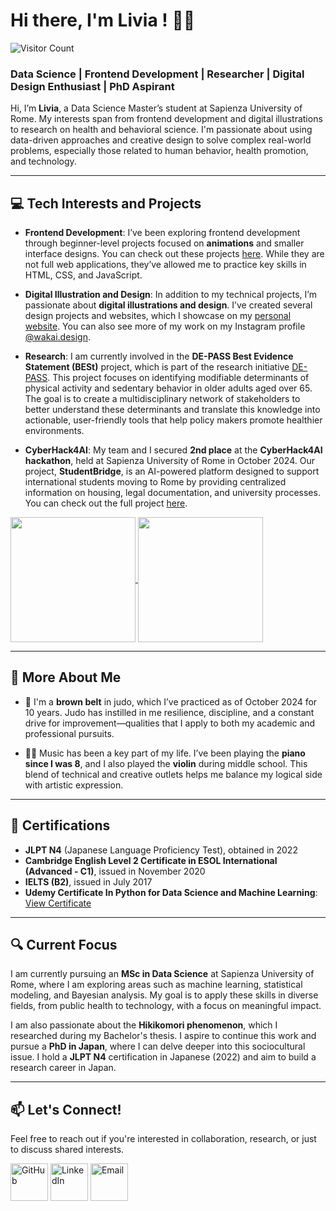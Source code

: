 # Hi there, I'm Livia ! 👋🏻

![Visitor Count](https://visitor-badge.glitch.me/badge?page_id=Livia020799.README.md)

### Data Science | Frontend Development | Researcher | Digital Design Enthusiast | PhD Aspirant

Hi, I’m **Livia**, a Data Science Master’s student at Sapienza University of Rome. My interests span from frontend development and digital illustrations to research on health and behavioral science. I'm passionate about using data-driven approaches and creative design to solve complex real-world problems, especially those related to human behavior, health promotion, and technology.

---

## 💻 **Tech Interests and Projects**

- **Frontend Development**: 
  I’ve been exploring frontend development through beginner-level projects focused on **animations** and smaller interface designs. You can check out these projects [here](https://github.com/stars/Livia020799/lists/frontend-animation). While they are not full web applications, they’ve allowed me to practice key skills in HTML, CSS, and JavaScript.

- **Digital Illustration and Design**: 
  In addition to my technical projects, I’m passionate about **digital illustrations and design**. I’ve created several design projects and websites, which I showcase on my [personal website](https://livia263.webnode.it/). You can also see more of my work on my Instagram profile [@wakai.design](https://www.instagram.com/wakai.design?igsh=MW1nZGF6ZnN5OWgwdg==).

- **Research**:
  I am currently involved in the **DE-PASS Best Evidence Statement (BESt)** project, which is part of the research initiative [DE-PASS](https://depass.eu/). This project focuses on identifying modifiable determinants of physical activity and sedentary behavior in older adults aged over 65. The goal is to create a multidisciplinary network of stakeholders to better understand these determinants and translate this knowledge into actionable, user-friendly tools that help policy makers promote healthier environments.

- **CyberHack4AI**:
  My team and I secured **2nd place** at the **CyberHack4AI hackathon**, held at Sapienza University of Rome in October 2024. Our project, **StudentBridge**, is an AI-powered platform designed to support international students moving to Rome by providing centralized information on housing, legal documentation, and university processes. You can check out the full project [here](https://github.com/Livia020799/Cyberhack4AI_2024).

<a href="https://github.com/anuraghazra/github-readme-stats">
  <img height=200 align="center" src="https://github-readme-stats.vercel.app/api?username=Livia020799&show_icons=true&theme=ambient_gradient&bg_color=DEG,00A3E0,003A70" />
</a>
<a href="https://github.com/anuraghazra/convoychat">
  <img height=200 align="center" src="https://github-readme-stats.vercel.app/api/top-langs/?username=Livia020799" />
</a>

---

## 🙌 **More About Me**

- 🥋 I'm a **brown belt** in judo, which I’ve practiced as of October 2024 for 10 years. Judo has instilled in me resilience, discipline, and a constant drive for improvement—qualities that I apply to both my academic and professional pursuits.

- 🎹🎻 Music has been a key part of my life. I’ve been playing the **piano since I was 8**, and I also played the **violin** during middle school. This blend of technical and creative outlets helps me balance my logical side with artistic expression.

---

## 📜 **Certifications**

- **JLPT N4** (Japanese Language Proficiency Test), obtained in 2022
- **Cambridge English Level 2 Certificate in ESOL International (Advanced - C1)**, issued in November 2020
- **IELTS (B2)**, issued in July 2017
- **Udemy Certificate In Python for Data Science and Machine Learning**: [View Certificate](https://www.udemy.com/certificate/UC-c6de2670-2f5f-4f37-a5ab-44f1c18a2f0a/)

---

## 🔍 **Current Focus**

I am currently pursuing an **MSc in Data Science** at Sapienza University of Rome, where I am exploring areas such as machine learning, statistical modeling, and Bayesian analysis. My goal is to apply these skills in diverse fields, from public health to technology, with a focus on meaningful impact.

I am also passionate about the **Hikikomori phenomenon**, which I researched during my Bachelor's thesis. I aspire to continue this work and pursue a **PhD in Japan**, where I can delve deeper into this sociocultural issue. I hold a **JLPT N4** certification in Japanese (2022) and aim to build a research career in Japan.

---

## 📫 **Let's Connect!**

Feel free to reach out if you're interested in collaboration, research, or just to discuss shared interests.

<span style="display: inline-block; vertical-align: middle;">
  <a href="https://github.com/Livia020799" style="text-decoration: none;">
    <img src="https://github.githubassets.com/images/modules/logos_page/GitHub-Mark.png" alt="GitHub" width="60" height="60" style="border: none vertical-align: middle;"/>
  </a>
  <a href="https://www.linkedin.com/in/livia-oddi-87b6a325b/" style="text-decoration: none;">
    <img src="https://img.icons8.com/?size=100&id=67570&format=png&color=000000" alt="LinkedIn" width="60" height="60" style="border: none vertical-align: middle;"/>
  </a>
  <a href="mailto:oddi.1846085@studenti.uniroma1.it" style="text-decoration: none;">
    <img src="https://img.icons8.com/?size=100&id=Cjuj2uISMdQ1&format=png&color=000000" alt="Email" width="60" height="60" style="border: none vertical-align: middle;"/>
  </a>
</span>




